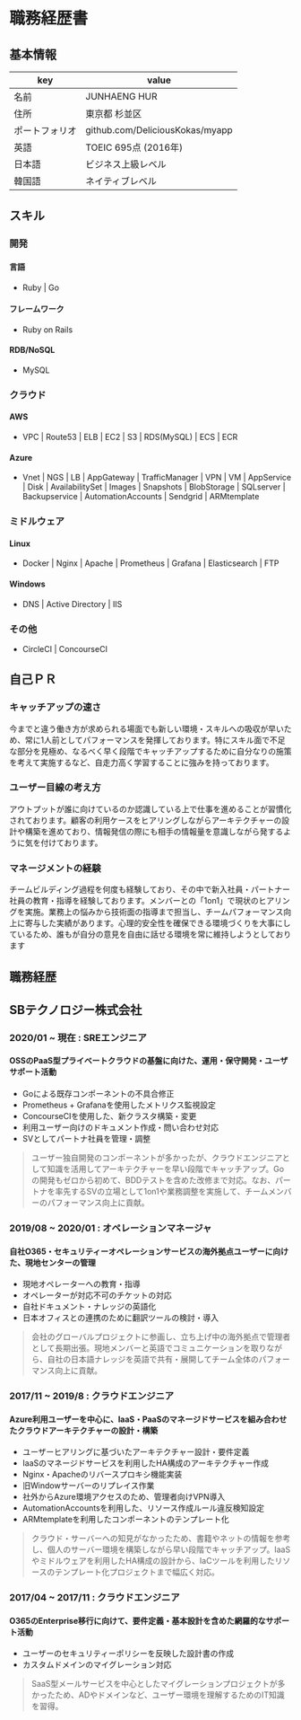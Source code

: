 # 職務経歴書

## 基本情報

|key|value|
|---|-----|
|名前|JUNHAENG HUR|
|住所|東京都 杉並区|
|ポートフォリオ|github.com/DeliciousKokas/myapp|
|英語|TOEIC 695点 (2016年)|
|日本語|ビジネス上級レベル|
|韓国語|ネイティブレベル|

## スキル

### 開発

#### 言語
- Ruby | Go

#### フレームワーク
- Ruby on Rails

#### RDB/NoSQL
- MySQL

### クラウド
#### AWS
- VPC | Route53 | ELB | EC2 | S3 | RDS(MySQL) | ECS | ECR

#### Azure
- Vnet | NGS | LB | AppGateway | TrafficManager | VPN | VM | AppService | Disk | AvailabilitySet | Images | Snapshots | BlobStorage | SQLserver | Backupservice | AutomationAccounts | Sendgrid | ARMtemplate

### ミドルウェア
#### Linux
- Docker | Nginx | Apache | Prometheus | Grafana | Elasticsearch | FTP

#### Windows  
- DNS | Active Directory | IIS

### その他
- CircleCI | ConcourseCI

## 自己ＰＲ
### キャッチアップの速さ
今までと違う働き方が求められる場面でも新しい環境・スキルへの吸収が早いため、常に1人前としてパフォーマンスを発揮しております。特にスキル面で不足な部分を見極め、なるべく早く段階でキャッチアップするために自分なりの施策を考えて実施するなど、自走力高く学習することに強みを持っております。

### ユーザー目線の考え方
アウトプットが誰に向けているのか認識している上で仕事を進めることが習慣化されております。顧客の利用ケースをヒアリングしながらアーキテクチャーの設計や構築を進めており、情報発信の際にも相手の情報量を意識しながら発するように気を付けております。

### マネージメントの経験
チームビルディング過程を何度も経験しており、その中で新入社員・パートナー社員の教育・指導を経験しております。メンバーとの「1on1」で現状のヒアリングを実施。業務上の悩みから技術面の指導まで担当し、チームパフォーマンス向上に寄与した実績があります。心理的安全性を確保できる環境づくりを大事にしているため、誰もが自分の意見を自由に話せる環境を常に維持しようとしております


## 職務経歴

## SBテクノロジー株式会社
### 2020/01 ~ 現在 : SREエンジニア
#### OSSのPaaS型プライベートクラウドの基盤に向けた、運用・保守開発・ユーザサポート活動
- Goによる既存コンポーネントの不具合修正
- Prometheus + Grafanaを使用したメトリクス監視設定
- ConcourseCIを使用した、新クラスタ構築・変更
- 利用ユーザー向けのドキュメント作成・問い合わせ対応
- SVとしてパートナ社員を管理・調整

> ユーザー独自開発のコンポーネントが多かったが、クラウドエンジニアとして知識を活用してアーキテクチャーを早い段階でキャッチアップ。Goの開発もゼロから初めて、BDDテストを含めた改修まで対応。なお、パートナを率先するSVの立場として1on1や業務調整を実施して、チームメンバーのパフォーマンス向上に貢献。

### 2019/08 ~ 2020/01 : オペレーションマネージャ
#### 自社O365・セキュリティーオペレーションサービスの海外拠点ユーザーに向けた、現地センターの管理
- 現地オペレーターへの教育・指導
- オペレーターが対応不可のチケットの対応
- 自社ドキュメント・ナレッジの英語化
- 日本オフィスとの連携のために翻訳ツールの検討・導入

> 会社のグローバルプロジェクトに参画し、立ち上げ中の海外拠点で管理者として長期出張。現地メンバーと英語でコミュニケーションを取りながら、自社の日本語ナレッジを英語で共有・展開してチーム全体のパフォーマンス向上に貢献。

### 2017/11 ~ 2019/8 : クラウドエンジニア
#### Azure利用ユーザーを中心に、IaaS・PaaSのマネージドサービスを組み合わせたクラウドアーキテクチャーの設計・構築
- ユーザーヒアリングに基づいたアーキテクチャー設計・要件定義
- IaaSのマネージドサービスを利用したHA構成のアーキテクチャー作成
- Nginx・Apacheのリバースプロキシ機能実装
- 旧Windowサーバーのリプレイス作業
- 社外からAzure環境アクセスのため、管理者向けVPN導入
- AutomationAccountsを利用した、リソース作成ルール違反検知設定
- ARMtemplateを利用したコンポーネントのテンプレート化

> クラウド・サーバーへの知見がなかったため、書籍やネットの情報を参考し、個人のサーバー環境を構築しながら早い段階でキャッチアップ。IaaSやミドルウェアを利用したHA構成の設計から、IaCツールを利用したリソースのテンプレート化プロジェクトまで幅広く対応。

### 2017/04 ~ 2017/11 : クラウドエンジニア
#### O365のEnterprise移行に向けて、要件定義・基本設計を含めた網羅的なサポート活動
- ユーザーのセキュリティーポリシーを反映した設計書の作成
- カスタムドメインのマイグレーション対応

> SaaS型メールサービスを中心としたマイグレーションプロジェクトが多かったため、ADやドメインなど、ユーザー環境を理解するためのIT知識を習得。